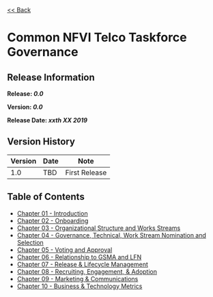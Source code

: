 [<< Back](https://cntt-n.github.io/CNTT/)
# Common NFVI Telco Taskforce Governance

<!--<p><span style="color: #ff0000;"><strong>** Note:</strong> This is a live (not released) document and is being updated regularly.</span></p>-->

## Release Information
**Release: _0.0_**

**Version: _0.0_**

**Release Date: _xxth XX 2019_**

## Version History

| Version | Date | Note
| --- | --- | --- |
| 1.0 | TBD | First Release|


## Table of Contents
* [Chapter 01 - Introduction](chapters/chapter01.md)
* [Chapter 02 - Onboarding](chapters/chapter02.md)
* [Chapter 03 - Organizational Structure and Works Streams](chapters/chapter03.md)
* [Chapter 04 - Governance, Technical, Work Stream Nomination and Selection](chapters/chapter04.md)
* [Chapter 05 - Voting and Approval](chapters/chapter05.md)
* [Chapter 06 - Relationship to GSMA and LFN](chapters/chapter06.md)
* [Chapter 07 - Release & Lifecycle Management](chapters/chapter06.md)
* [Chapter 08 - Recruiting, Engagement, & Adoption](chapters/chapter06.md)
* [Chapter 09 - Marketing & Communications](chapters/chapter06.md)
* [Chapter 10 - Business & Technology Metrics](chapters/chapter06.md)
